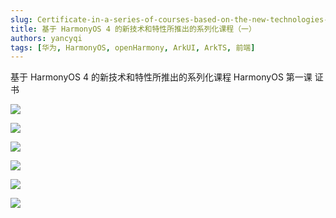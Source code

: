 ```yaml
---
slug: Certificate-in-a-series-of-courses-based-on-the-new-technologies-and-features-of-HarmonyOS4-01
title: 基于 HarmonyOS 4 的新技术和特性所推出的系列化课程（一）
authors: yancyqi
tags: [华为, HarmonyOS, openHarmony, ArkUI, ArkTS, 前端]
---
```


基于 HarmonyOS 4 的新技术和特性所推出的系列化课程 HarmonyOS 第一课 证书

<!--truncate-->

![](./Certificate-in-a-series-of-courses-based-on-the-new-technologies-and-features-of-HarmonyOS4-1.png)

![](./Certificate-in-a-series-of-courses-based-on-the-new-technologies-and-features-of-HarmonyOS4-2.png)

![](./Certificate-in-a-series-of-courses-based-on-the-new-technologies-and-features-of-HarmonyOS4-3.png)

![](./Certificate-in-a-series-of-courses-based-on-the-new-technologies-and-features-of-HarmonyOS4-4.png)

![](./Certificate-in-a-series-of-courses-based-on-the-new-technologies-and-features-of-HarmonyOS4-5.png)

![](./Certificate-in-a-series-of-courses-based-on-the-new-technologies-and-features-of-HarmonyOS4-6.png)